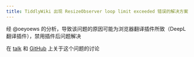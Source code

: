 ```yaml
---
title: TiddlyWiki 出现 ResizeObserver loop limit exceeded 错误的解决方案
---
```


经 @oeyoews 的分析，导致该问题的原因可能为浏览器翻译插件所致（DeepL 翻译插件），禁用插件后问题解决

在 [talk](https://talk.tiddlywiki.org/t/error-screen-resizeobserver-loop-limit-exceeded/5785) 和 [GitHub](https://github.com/Jermolene/TiddlyWiki5/discussions/5821) 上关于这个问题的讨论